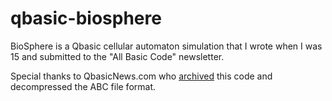 # qbasic-biosphere
BioSphere is a Qbasic cellular automaton simulation that I wrote when I was 15 and submitted to the "All Basic Code" newsletter. 

Special thanks to QbasicNews.com who [archived](http://www.qbasicnews.com/abc/showsnippet.php?filename=AI.ABC&snippet=7) this code and decompressed the ABC file format. 
